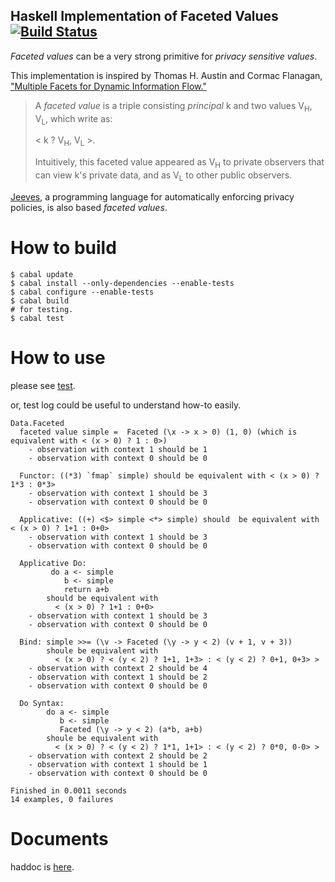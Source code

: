 Haskell Implementation of Faceted Values [![Build Status](https://travis-ci.org/everpeace/faceted-values.svg?branch=master)](https://travis-ci.org/everpeace/faceted-values)
----
_Faceted values_ can be a very strong primitive for _privacy sensitive values_.

This implementation is inspired by Thomas H. Austin and Cormac Flanagan, ["Multiple Facets for Dynamic Information Flow."](http://users.soe.ucsc.edu/~cormac/papers/popl12b.pdf)

> A _faceted value_ is a triple consisting _principal_ k and two values V<sub>H</sub>, V<sub>L</sub>, which write as:
>
> \< k ? V<sub>H</sub>, V<sub>L</sub> \>.
>
> Intuitively, this faceted value appeared as V<sub>H</sub> to private observers that can view k's private data, and as V<sub>L</sub> to other public observers.

[Jeeves](http://jeeveslang.org), a programming language for automatically enforcing privacy policies, is also based _faceted values_.

How to build
==
```
$ cabal update
$ cabal install --only-dependencies --enable-tests
$ cabal configure --enable-tests
$ cabal build
# for testing.
$ cabal test
```
How to use
==
please see [test](https://github.com/everpeace/faceted-values/blob/master/test/Data/FacetedSpec.hs).

or, test log could be useful to understand how-to easily.
```
Data.Faceted
  faceted value simple =  Faceted (\x -> x > 0) (1, 0) (which is equivalent with < (x > 0) ? 1 : 0>)
    - observation with context 1 should be 1
    - observation with context 0 should be 0

  Functor: ((*3) `fmap` simple) should be equivalent with < (x > 0) ? 1*3 : 0*3>
    - observation with context 1 should be 3
    - observation with context 0 should be 0

  Applicative: ((+) <$> simple <*> simple) should  be equivalent with < (x > 0) ? 1+1 : 0+0>
    - observation with context 1 should be 3
    - observation with context 0 should be 0

  Applicative Do:
         do a <- simple
            b <- simple
            return a+b
        should be equivalent with
          < (x > 0) ? 1+1 : 0+0>
    - observation with context 1 should be 3
    - observation with context 0 should be 0

  Bind: simple >>= (\v -> Faceted (\y -> y < 2) (v + 1, v + 3))
        shoule be equivalent with
          < (x > 0) ? < (y < 2) ? 1+1, 1+3> : < (y < 2) ? 0+1, 0+3> >
    - observation with context 2 should be 4
    - observation with context 1 should be 2
    - observation with context 0 should be 0

  Do Syntax:
        do a <- simple
           b <- simple
           Faceted (\y -> y < 2) (a*b, a+b)
        shoule be equivalent with
          < (x > 0) ? < (y < 2) ? 1*1, 1+1> : < (y < 2) ? 0*0, 0-0> >
    - observation with context 2 should be 2
    - observation with context 1 should be 1
    - observation with context 0 should be 0

Finished in 0.0011 seconds
14 examples, 0 failures
```

Documents
==
haddoc is [here](http://everpeace.github.io/faceted-values/faceted/index.html).
